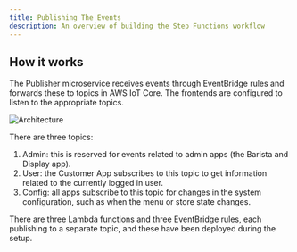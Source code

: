 ```yaml
---
title: Publishing The Events
description: An overview of building the Step Functions workflow
---
```


## How it works

The Publisher microservice receives events through EventBridge rules and forwards these to topics in AWS IoT Core. The frontends are configured to listen to the appropriate topics.

![Architecture](/configuring-frontends-publishing-events-1.png)

There are three topics:
1. Admin: this is reserved for events related to admin apps (the Barista and Display app).
2. User: the Customer App subscribes to this topic to get information related to the currently logged in user.
3. Config: all apps subscribe to this topic for changes in the system configuration, such as when the menu or store state changes.

There are three Lambda functions and three EventBridge rules, each publishing to a separate topic, and these have been deployed during the setup.